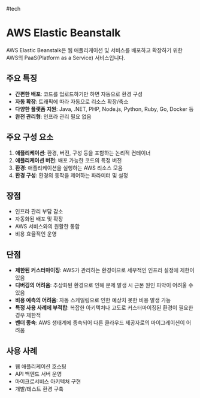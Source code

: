 #tech
# AWS Elastic Beanstalk

AWS Elastic Beanstalk은 웹 애플리케이션 및 서비스를 배포하고 확장하기 위한 AWS의 PaaS(Platform as a Service) 서비스입니다.

## 주요 특징

- **간편한 배포**: 코드를 업로드하기만 하면 자동으로 환경 구성
- **자동 확장**: 트래픽에 따라 자동으로 리소스 확장/축소
- **다양한 플랫폼 지원**: Java, .NET, PHP, Node.js, Python, Ruby, Go, Docker 등
- **완전 관리형**: 인프라 관리 필요 없음

## 주요 구성 요소

1. **애플리케이션**: 환경, 버전, 구성 등을 포함하는 논리적 컨테이너
2. **애플리케이션 버전**: 배포 가능한 코드의 특정 버전
3. **환경**: 애플리케이션을 실행하는 AWS 리소스 모음
4. **환경 구성**: 환경의 동작을 제어하는 파라미터 및 설정

## 장점

- 인프라 관리 부담 감소
- 자동화된 배포 및 확장
- AWS 서비스와의 원활한 통합
- 비용 효율적인 운영

## 단점

- **제한된 커스터마이징**: AWS가 관리하는 환경이므로 세부적인 인프라 설정에 제한이 있음
- **디버깅의 어려움**: 추상화된 환경으로 인해 문제 발생 시 근본 원인 파악이 어려울 수 있음
- **비용 예측의 어려움**: 자동 스케일링으로 인한 예상치 못한 비용 발생 가능
- **특정 사용 사례에 부적합**: 복잡한 아키텍처나 고도로 커스터마이징된 환경이 필요한 경우 제한적
- **벤더 종속**: AWS 생태계에 종속되어 다른 클라우드 제공자로의 마이그레이션이 어려움

## 사용 사례

- 웹 애플리케이션 호스팅
- API 백엔드 서버 운영
- 마이크로서비스 아키텍처 구현
- 개발/테스트 환경 구축
